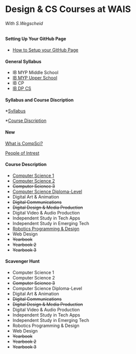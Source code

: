 # Design & CS Courses at WAIS
###### With S.Wegscheid

#### Setting Up Your GitHub Page
* [How to Setup your GitHub Page](https://shawnwegs.github.io/Guide-to-Setup-GH-Pages/)

#### General Syllabus
* IB MYP Middle School
* [IB MYP Upper School](https://shawnwegs.github.io/Starting-Class/IB-MYP-US-syllabus)
* IB CP
* [IB DP CS](https://shawnwegs.github.io/Starting-Class/IB-DP-CS-syllabus)

#### Syllabus and Course Discription 
*[Syllabus](https://github.com/retanhei000/Starting-Class/blob/master/Syllabus.md)

*[Course Discription](https://github.com/retanhei000/Starting-Class/blob/master/course_discription.md)
#### New
[What is CompSci?](https://github.com/retanhei000/Starting-Class/blob/master/new.md)

[People of Intrest](https://github.com/retanhei000/Starting-Class/blob/master/new.md)

#### Course Description
* [Computer Science 1](https://shawnwegs.github.io/Starting-Class/course-descriptions/IB-MYP-CP-CompSci)
* [Computer Science 2](https://shawnwegs.github.io/Starting-Class/course-descriptions/IB-MYP-CP-CompSci2)
* ~~Computer Science 3~~
* [Computer Science Diploma-Level](https://shawnwegs.github.io/Starting-Class/course-descriptions/IB-DP-CompSci)
* Digital Art & Animation
* ~~Digital Communications~~
* ~~Digital Design & Media Production~~
* Digital Video & Audio Production
* Independent Study in Tech Apps
* Independent Study in Emerging Tech
* [Robotics Programming & Design](https://shawnwegs.github.io/Starting-Class/course-descriptions/IB-MYP-CP-Robotics)
* Web Design
* ~~Yearbook~~
* ~~Yearbook 2~~
* ~~Yearbook 3~~

#### Scavenger Hunt
* Computer Science 1
* Computer Science 2
* ~~Computer Science 3~~
* Computer Science Diploma-Level
* Digital Art & Animation
* ~~Digital Communications~~
* ~~Digital Design & Media Production~~
* Digital Video & Audio Production
* Independent Study in Tech Apps
* Independent Study in Emerging Tech
* Robotics Programming & Design
* Web Design
* ~~Yearbook~~
* ~~Yearbook 2~~
* ~~Yearbook 3~~
